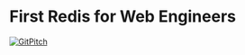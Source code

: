 # First Redis for Web Engineers
[![GitPitch](https://gitpitch.com/assets/badge.svg)](https://gitpitch.com/nasa9084/slides/osc17do?grs=github&t=white)
